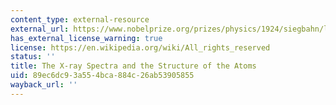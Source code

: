```yaml
---
content_type: external-resource
external_url: https://www.nobelprize.org/prizes/physics/1924/siegbahn/lecture/
has_external_license_warning: true
license: https://en.wikipedia.org/wiki/All_rights_reserved
status: ''
title: The X-ray Spectra and the Structure of the Atoms
uid: 89ec6dc9-3a55-4bca-884c-26ab53905855
wayback_url: ''
---
```

